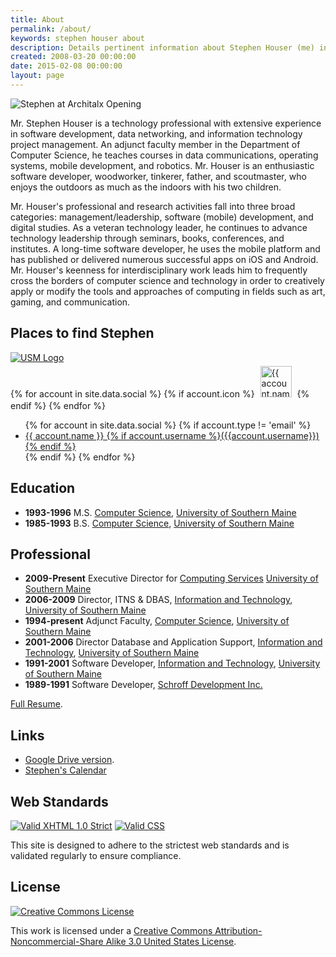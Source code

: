 ```yaml
---
title: About
permalink: /about/
keywords: stephen houser about
description: Details pertinent information about Stephen Houser (me) including work history, education, other sites, and some links.
created: 2008-03-20 00:00:00
date: 2015-02-08 00:00:00
layout: page
---
```

![Stephen at Architalx Opening]({{site.baseurl}}/assets/stephen-architalx.png)

Mr. Stephen Houser is a technology professional with extensive experience in software development, data networking, and information technology project management. An adjunct faculty member in the Department of Computer Science, he teaches courses in data communications, operating systems, mobile development, and robotics. Mr. Houser is an enthusiastic software developer, woodworker, tinkerer, father, and scoutmaster, who enjoys the outdoors as much as the indoors with his two children.

Mr. Houser's professional and research activities fall into three broad categories: management/leadership, software (mobile) development, and digital studies. As a veteran technology leader, he continues to advance technology leadership through seminars, books, conferences, and institutes. A long-time software developer, he uses the mobile platform and has published or delivered numerous successful apps on iOS and Android. Mr. Houser's keenness for interdisciplinary work leads him to frequently cross the borders of computer science and technology in order to creatively apply or modify the tools and approaches of computing in fields such as art, gaming, and communication.

## Places to find Stephen

<div id="connections-right">
    <a href="http://usm.maine.edu"><img id="hero" src="{{site.asseturl}}/logos/usm-horizontal.gif" alt="USM Logo" /></a><br/>
    {% for account in site.data.social %}
        {% if account.icon %}
            <a href="{{ account.url }}">
                <img style="height: 50px; padding: 5px;" src="{{ account.icon | prepend:"/assets/" | prepend:site.baseurl }}" alt="{{ account.name }}" title="{{ account.name }}"/></a>
        {% endif %}
    {% endfor %}
</div>

<div id="connections-left">
    <ul>
    {% for account in site.data.social %}
        {% if account.type != 'email' %}
            <li><a href="{{ account.url }}">{{ account.name }} 
                {% if account.username %}({{account.username}}){% endif %}</a></li>
        {% endif %}
    {% endfor %}
    </ul>
</div>

## Education
<!-- * <b>2003-present</b> Ph.D. Student, <a href="http://www.umcs.maine.edu">Computer Science</a>, <a href="http://www.umaine.edu">University of Maine</a> -->
* <b>1993-1996</b> M.S. <a href="http://usm.maine.edu/cos">Computer Science</a>, <a href="http://usm.maine.edu">University of Southern Maine</a>
* <b>1985-1993</b> B.S. <a href="http://usm.maine.edu/cos">Computer Science</a>, <a href="http://usm.maine.edu">University of Southern Maine</a>

## Professional
* <b>2009-Present</b> Executive Director for <a href="http://usm.maine.edu/computing">Computing Services</a> <a href="http://usm.maine.edu">University of Southern Maine</a>
* <b>2006-2009</b> Director, ITNS &amp; DBAS, <a href="http://usm.maine.edu/computing">Information and Technology</a>, <a href="http://usm.maine.edu">University of Southern Maine</a>
* <b>1994-present</b> Adjunct Faculty, <a href="http://usm.maine.edu/cos">Computer Science</a>, <a href="http://usm.maine.edu">University of Southern Maine</a>
* <b>2001-2006</b> Director Database and Application Support, <a href="http://usm.maine.edu/computing">Information and Technology</a>, <a href="http://usm.maine.edu">University of Southern Maine</a>
* <b>1991-2001</b> Software Developer, <a href="http://usm.maine.edu/computing">Information and Technology</a>, <a href="http://usm.maine.edu">University of Southern Maine</a>
* <b>1989-1991</b> Software Developer, <a href="http://www.schroff.com">Schroff Development Inc.</a>

[Full Resume]({{site.baseurl}}/files/StephenHouser-Resume-20130418.pdf).

## Links

* <a href="http://goo.gl/I7jER8">Google Drive version</a>.
* <a href="http://www.google.com/calendar/embed?src=houser%40maine.edu&ctz=America/New_York">Stephen's Calendar</a>

## Web Standards

<a href="http://validator.w3.org/check?uri=referer"><img src="http://www.w3.org/Icons/valid-xhtml10" alt="Valid XHTML 1.0 Strict" /></a>
<a class="imagelink" href="http://jigsaw.w3.org/css-validator/"><img src="http://jigsaw.w3.org/css-validator/images/vcss" alt="Valid CSS" /></a>

This site is designed to adhere to the strictest web standards and is validated regularly to ensure compliance.

<!--
[![Valid XHTML 1.0 Strict][2]][1]
[![Valid CSS!][4]][3]

  [1]: http://validator.w3.org/check?uri=referer
  [2]: http://www.w3.org/Icons/valid-xhtml10
  [3]: http://jigsaw.w3.org/css-validator/
  [4]: http://jigsaw.w3.org/css-validator/images/vcss
-->
## License
<a href="http://creativecommons.org/licenses/by-nc-sa/3.0/us/"><img alt="Creative Commons License" src="http://i.creativecommons.org/l/by-nc-sa/3.0/us/88x31.png" /></a>

This work is licensed under a <a rel="license" href="http://creativecommons.org/licenses/by-nc-sa/3.0/us/">Creative Commons Attribution-Noncommercial-Share Alike 3.0 United States License</a>.
